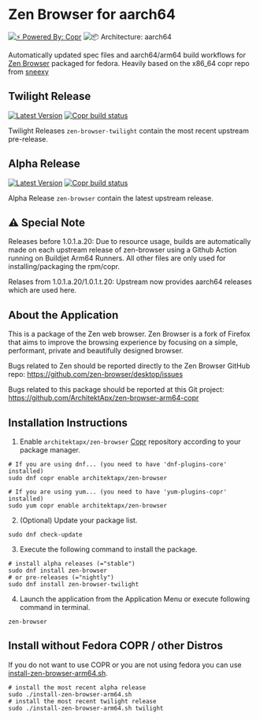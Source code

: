 # Zen Browser for aarch64

[![⚡️ Powered By: Copr](https://img.shields.io/badge/⚡️_Powered_by-COPR-blue?style=flat-square)](https://copr.fedorainfracloud.org/)
![📦 Architecture: aarch64](https://img.shields.io/badge/📦_Architecture-aarch64-blue?style=flat-square)

Automatically updated spec files and aarch64/arm64 build workflows for [Zen Browser](https://zen-browser.app/) packaged for fedora. Heavily based on the x86_64 copr repo from [sneexy](https://copr.fedorainfracloud.org/coprs/architektapx/zen-browser/package/zen-browser/)

## Twilight Release
[![Latest Version](https://img.shields.io/badge/dynamic/json?color=blue&label=Version&query=builds.latest.source_package.version&url=https%3A%2F%2Fcopr.fedorainfracloud.org%2Fapi_3%2Fpackage%3Fownername%3Darchitektapx%26projectname%3Dzen-browser%26packagename%3Dzen-browser-twilight%26with_latest_build%3DTrue&style=flat-square&logoColor=blue)](https://copr.fedorainfracloud.org/coprs/architektapx/zen-browser/package/zen-browser-twilight/)
[![Copr build status](https://copr.fedorainfracloud.org/coprs/architektapx/zen-browser/package/zen-browser-twilight/status_image/last_build.png)](https://copr.fedorainfracloud.org/coprs/architektapx/zen-browser/package/zen-browser-twilight/)

Twilight Releases `zen-browser-twilight` contain the most recent upstream pre-release.

## Alpha Release
[![Latest Version](https://img.shields.io/badge/dynamic/json?color=blue&label=Version&query=builds.latest.source_package.version&url=https%3A%2F%2Fcopr.fedorainfracloud.org%2Fapi_3%2Fpackage%3Fownername%3Darchitektapx%26projectname%3Dzen-browser%26packagename%3Dzen-browser%26with_latest_build%3DTrue&style=flat-square&logoColor=blue)](https://copr.fedorainfracloud.org/coprs/architektapx/zen-browser/package/zen-browser/)
[![Copr build status](https://copr.fedorainfracloud.org/coprs/architektapx/zen-browser/package/zen-browser/status_image/last_build.png)](https://copr.fedorainfracloud.org/coprs/architektapx/zen-browser/package/zen-browser/)

Alpha Release `zen-browser` contain the latest upstream release.

## ⚠️ Special Note
Releases before 1.0.1.a.20:
Due to resource usage, builds are automatically made on each upstream release of zen-browser using a Github Action running on Buildjet Arm64 Runners.
All other files are only used for installing/packaging the rpm/copr.

Relases from 1.0.1.a.20/1.0.1.t.20:
Upstream now provides aarch64 releases which are used here.

## About the Application
This is a package of the Zen web browser. Zen Browser is a fork of Firefox
that aims to improve the browsing experience by focusing on a simple,
performant, private and beautifully designed browser.

Bugs related to Zen should be reported directly to the Zen Browser GitHub repo: 
<https://github.com/zen-browser/desktop/issues>

Bugs related to this package should be reported at this Git project:
<https://github.com/ArchitektApx/zen-browser-arm64-copr>

## Installation Instructions
1. Enable `architektapx/zen-browser` [Copr](https://copr.fedorainfracloud.org/coprs/architektapx/zen-browser/) repository according to your package manager.

```Shell
# If you are using dnf... (you need to have 'dnf-plugins-core' installed)
sudo dnf copr enable architektapx/zen-browser

# If you are using yum... (you need to have 'yum-plugins-copr' installed)
sudo yum copr enable architektapx/zen-browser
```

2. (Optional) Update your package list.

```Shell
sudo dnf check-update
```

3. Execute the following command to install the package.

```Shell
# install alpha releases (="stable")
sudo dnf install zen-browser
# or pre-releases (="nightly")
sudo dnf install zen-browser-twilight
```

4. Launch the application from the Application Menu or execute following command in terminal.

```Shell
zen-browser
```

## Install without Fedora COPR / other Distros

If you do not want to use COPR or you are not using fedora you can use [install-zen-browser-arm64.sh](https://github.com/ArchitektApx/zen-browser-arm64-copr/blob/master/install-zen-browser-arm64.sh).

```Shell
# install the most recent alpha release 
sudo ./install-zen-browser-arm64.sh
# install the most recent twilight release
sudo ./install-zen-browser-arm64.sh twilight
```
